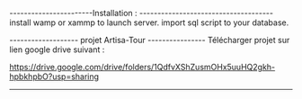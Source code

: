 -----------------------Installation : -------------------------------------
install wamp or xammp to launch server. import sql script to your database.

------------------- projet Artisa-Tour ----------------
Télécharger projet sur lien google drive suivant :

https://drive.google.com/drive/folders/1QdfvXShZusmOHx5uuHQ2gkh-hpbkhpbO?usp=sharing


--------------------------------------------------------------------------------------
